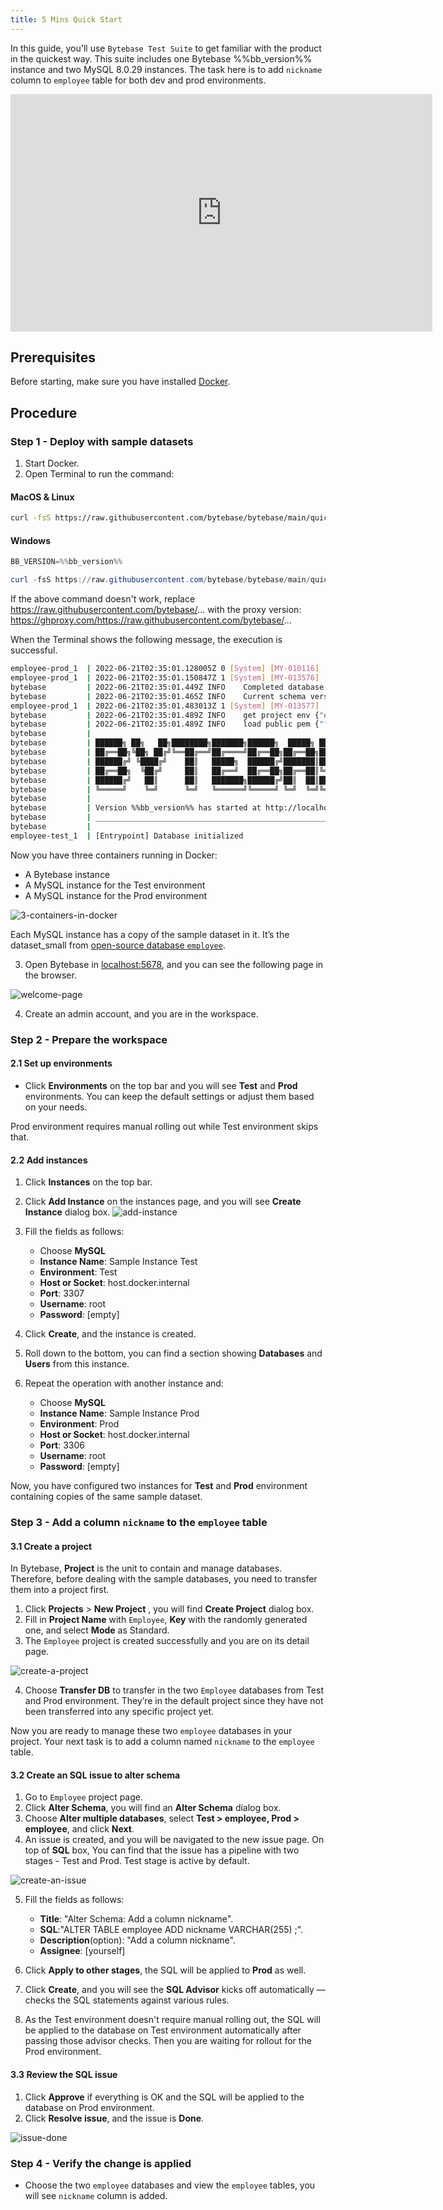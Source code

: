 ```yaml
---
title: 5 Mins Quick Start
---
```


In this guide, you'll use `Bytebase Test Suite` to get familiar with the product in the quickest way. This suite includes one Bytebase %%bb_version%% instance and two MySQL 8.0.29 instances.
The task here is to add `nickname` column to `employee` table for both dev and prod environments.

<iframe width="675" height="380" src="https://www.youtube.com/embed/lav1JaaTLMc" title="YouTube video player" className="w-full" frameBorder="0" allow="accelerometer; autoplay; clipboard-write; encrypted-media; gyroscope; picture-in-picture" allowFullScreen></iframe>

## Prerequisites

Before starting, make sure you have installed [Docker](https://www.docker.com/get-started/).

## Procedure

### Step 1 - Deploy with sample datasets

1. Start Docker.
2. Open Terminal to run the command:

#### MacOS & Linux

```bash
curl -fsS https://raw.githubusercontent.com/bytebase/bytebase/main/quickstart/getting-started.docker-compose.yml | BB_VERSION=%%bb_version%% docker-compose -f - up
```

#### Windows

```powershell
BB_VERSION=%%bb_version%%
```

```powershell
curl -fsS https://raw.githubusercontent.com/bytebase/bytebase/main/quickstart/getting-started.docker-compose.yml | docker-compose -f - up
```

<HintBlock type="info">

If the above command doesn't work, replace https://raw.githubusercontent.com/bytebase/... with the proxy version: https://ghproxy.com/https://raw.githubusercontent.com/bytebase/...

</HintBlock>

When the Terminal shows the following message, the execution is successful.

```bash
employee-prod_1  | 2022-06-21T02:35:01.128005Z 0 [System] [MY-010116] [Server] /usr/sbin/mysqld (mysqld 8.0.29) starting as process 63
employee-prod_1  | 2022-06-21T02:35:01.150847Z 1 [System] [MY-013576] [InnoDB] InnoDB initialization has started.
bytebase         | 2022-06-21T02:35:01.449Z	INFO	Completed database initial migration with version 1.1.2.
bytebase         | 2022-06-21T02:35:01.465Z	INFO	Current schema version after migration: 1.1.2
employee-prod_1  | 2022-06-21T02:35:01.483013Z 1 [System] [MY-013577] [InnoDB] InnoDB initialization has ended.
bytebase         | 2022-06-21T02:35:01.489Z	INFO	get project env	{"env": "prod"}
bytebase         | 2022-06-21T02:35:01.489Z	INFO	load public pem	{"file": "keys/prod.pub.pem"}
bytebase         |
bytebase         | ██████╗ ██╗   ██╗████████╗███████╗██████╗  █████╗ ███████╗███████╗
bytebase         | ██╔══██╗╚██╗ ██╔╝╚══██╔══╝██╔════╝██╔══██╗██╔══██╗██╔════╝██╔════╝
bytebase         | ██████╔╝ ╚████╔╝    ██║   █████╗  ██████╔╝███████║███████╗█████╗
bytebase         | ██╔══██╗  ╚██╔╝     ██║   ██╔══╝  ██╔══██╗██╔══██║╚════██║██╔══╝
bytebase         | ██████╔╝   ██║      ██║   ███████╗██████╔╝██║  ██║███████║███████╗
bytebase         | ╚═════╝    ╚═╝      ╚═╝   ╚══════╝╚═════╝ ╚═╝  ╚═╝╚══════╝╚══════╝
bytebase         |
bytebase         | Version %%bb_version%% has started at http://localhost:5678
bytebase         | ___________________________________________________________________________________________
bytebase         |
employee-test_1  | [Entrypoint] Database initialized
```

Now you have three containers running in Docker:

- A Bytebase instance
- A MySQL instance for the Test environment
- A MySQL instance for the Prod environment

![3-containers-in-docker](/content/docs/get-started/quick-start/3-containers-in-docker.webp)

Each MySQL instance has a copy of the sample dataset in it. It’s the dataset_small from [open-source database `employee`](https://github.com/bytebase/employee-sample-database-mysql).

3. Open Bytebase in [localhost:5678](http://localhost:5678/), and you can see the following page in the browser.

![welcome-page](/content/docs/get-started/quick-start/welcome-page.webp)

4. Create an admin account, and you are in the workspace.

### Step 2 - Prepare the workspace

#### 2.1 Set up environments

- Click **Environments** on the top bar and you will see **Test** and **Prod** environments. You can keep the default settings or adjust them based on your needs.

Prod environment requires manual rolling out while Test environment skips that.

#### 2.2 Add instances

1. Click **Instances** on the top bar.
2. Click **Add Instance** on the instances page, and you will see **Create Instance** dialog box.
   ![add-instance](/content/docs/get-started/quick-start/add-instance.webp)
3. Fill the fields as follows:

   - Choose **MySQL**
   - **Instance Name**: Sample Instance Test
   - **Environment**: Test
   - **Host or Socket**: host.docker.internal
   - **Port**: 3307
   - **Username**: root
   - **Password**: [empty]

4. Click **Create**, and the instance is created.
5. Roll down to the bottom, you can find a section showing **Databases** and **Users** from this instance.
6. Repeat the operation with another instance and:
   - Choose **MySQL**
   - **Instance Name**: Sample Instance Prod
   - **Environment**: Prod
   - **Host or Socket**: host.docker.internal
   - **Port**: 3306
   - **Username**: root
   - **Password**: [empty]

Now, you have configured two instances for **Test** and **Prod** environment containing copies of the same sample dataset.

### Step 3 - Add a column `nickname` to the `employee` table

#### 3.1 Create a project

In Bytebase, **Project** is the unit to contain and manage databases. Therefore, before dealing with the sample databases, you need to transfer them into a project first.

1. Click **Projects** > **New Project** , you will find **Create Project** dialog box.
2. Fill in **Project Name** with `Employee`, **Key** with the randomly generated one, and select **Mode** as Standard.
3. The `Employee` project is created successfully and you are on its detail page.

![create-a-project](/content/docs/get-started/quick-start/create-a-project.webp)

4. Choose **Transfer DB** to transfer in the two `Employee` databases from Test and Prod environment. They’re in the default project since they have not been transferred into any specific project yet.

Now you are ready to manage these two `employee` databases in your project. Your next task is to add a column named `nickname` to the `employee` table.

#### 3.2 Create an SQL issue to alter schema

1. Go to `Employee` project page.
2. Click **Alter Schema**, you will find an **Alter Schema** dialog box.
3. Choose **Alter multiple databases**, select **Test > employee, Prod > employee**, and click **Next**.
4. An issue is created, and you will be navigated to the new issue page. On top of **SQL** box, You can find that the issue has a pipeline with two stages - Test and Prod. Test stage is active by default.

![create-an-issue](/content/docs/get-started/quick-start/create-an-issue.webp)

5. Fill the fields as follows:

   - **Title**: "Alter Schema: Add a column nickname".
   - **SQL**:"ALTER TABLE employee ADD nickname VARCHAR(255) ;".
   - **Description**(option): "Add a column nickname".
   - **Assignee**: [yourself]

6. Click **Apply to other stages**, the SQL will be applied to **Prod** as well.
7. Click **Create**, and you will see the **SQL Advisor** kicks off automatically — checks the SQL statements against various rules.
8. As the Test environment doesn't require manual rolling out, the SQL will be applied to the database on Test environment automatically after passing those advisor checks. Then you are waiting for rollout for the Prod environment.

#### 3.3 Review the SQL issue

1. Click **Approve** if everything is OK and the SQL will be applied to the database on Prod environment.
2. Click **Resolve issue**, and the issue is **Done**.

![issue-done](/content/docs/get-started/quick-start/issue-done.webp)

### Step 4 - Verify the change is applied

- Choose the two `employee` databases and view the `employee` tables, you will see `nickname` column is added.
